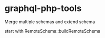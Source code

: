 # graphql-php-tools
Merge multiple schemas and extend schema

start with RemoteSchema::buildRemoteSchema
